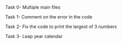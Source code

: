 Task 0- Multiple main files

Task 1- Comment on the error in the code 

Task 2- Fix the code to print the largest of 3 numbers

Task 3- Leap year calendar


